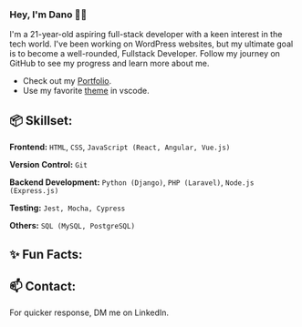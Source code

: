 ### Hey, I'm Dano 👋🏼

I'm a 21-year-old aspiring full-stack developer with a keen interest in the tech world. I've been working on WordPress websites, but my ultimate goal is to become a well-rounded, Fullstack Developer. Follow my journey on GitHub to see my progress and learn more about me.

- Check out my [Portfolio](https://daniel-webportfolio.hu).
- Use my favorite [theme](https://marketplace.visualstudio.com/items?itemName=DesignCourse.designcourse) in vscode.

## 📦 Skillset:

**Frontend:** `HTML`, `CSS`, `JavaScript (React, Angular, Vue.js)`

**Version Control:** `Git`

**Backend Development:** `Python (Django)`, `PHP (Laravel)`, `Node.js (Express.js)`

**Testing:** `Jest, Mocha, Cypress`

**Others:** `SQL (MySQL, PostgreSQL)`


## ✨ Fun Facts:

## 📫 Contact:
For quicker response, DM me on LinkedIn.
